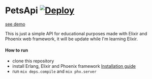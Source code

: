 # PetsApi [![Deploy](https://www.herokucdn.com/deploy/button.svg)](https://heroku.com/deploy)
[see demo](https://petsapi.herokuapp.com/)

This is just a simple API for educational purposes made with Elixir and Phoenix web framework, it will be update while I'm learning Elixir.

#### How to run
* clone this repository
* install Erlang, Elixir and Phoenix framework [Installation guide](https://hexdocs.pm/phoenix/installation.html)
* run `mix deps.compile` and `mix phx.server`
